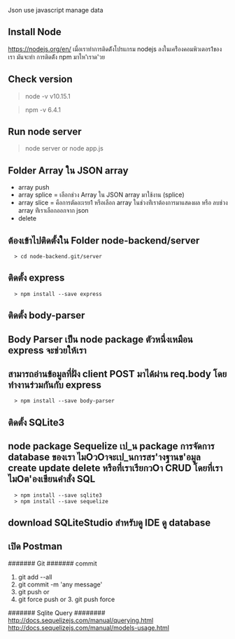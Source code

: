 Json use javascript manage data

## Install Node
https://nodejs.org/en/
เมื่อเราทําการติดต้ังโปรแกรม nodejs ลงในเคร่ืองคอมพิวเตอร1ของเรา มันจะทํา การติดต้ัง npm มาให'เราด'วย

## Check version
> node -v
  v10.15.1

> npm -v
  6.4.1


## Run node server
> node server
  or
> node app.js


## Folder Array ใน JSON array
- array push
- array splice = เลือกช่วง Array ใน JSON array มาใช้งาน (splice)
- array slice = คือการตัดอะเรย1 หรือเลือก array ในช่วงท่ีเราต้องการมาแสดงผล หรือ ลบช่วง array ท่ีเราเลือกออกจาก json
- delete

## ต้องเข้าไปติดตั้งใน Folder node-backend/server
```Terminal
  > cd node-backend.git/server
```
  
## ติดตั้ง express
```Terminal
  > npm install --save express
```

## ติดตั้ง body-parser
## Body Parser เป็น node package ตัวหนึ่งเหมือน express จะช่วยให้เรา 
## สามารถอ่านข้อมูลที่ฝั่ง client POST มาได้ผ่าน req.body โดยทํางานร่วมกันกับ express
```Terminal
  > npm install --save body-parser
```

## ติดตั้ง SQLite3
## node package Sequelize เป_น package การจัดการ database ของเรา ไมOวOาจะเป_นการสร'างฐานข'อมูล create update delete หรือที่เราเรียกวOา CRUD โดยที่เราไมOต'องเขียนคําสั่ง SQL
```Terminal  
  > npm install --save sqlite3
  > npm install --save sequelize
```

## download SQLiteStudio สำหรับดู IDE ดู database
## เปิด Postman  

####### Git #######
commit 
1. git add --all
2. git commit -m 'any message'
3. git push
or 
3. git force push or 3. git push force

####### Sqlite Query ########
http://docs.sequelizejs.com/manual/querying.html
http://docs.sequelizejs.com/manual/models-usage.html
